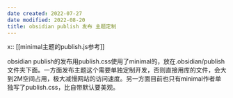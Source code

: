 ```yaml
---
date created: 2022-07-27
date modified: 2022-08-20
title: obsidian publish 发布 主题定制
---
```


x:: [[minimal主题的publish.js参考]]

obsidian publish的发布用publish.css使用了minimal的，放在.obsidian/publish文件夹下面。一方面发布主题这个需要单独定制开发，否则直接用库的文件，会大到2M空间占用，极大减慢网站的访问速度。另一方面目前也只有minimal作者单独写了publish.css，比自带默认要美观。
